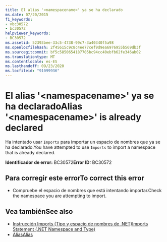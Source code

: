 ```yaml
---
title: El alias '<namespacename>' ya se ha declarado
ms.date: 07/20/2015
f1_keywords:
- vbc30572
- bc30572
helpviewer_keywords:
- BC30572
ms.assetid: 52393bee-33c5-4738-99c7-3a40340f5a98
ms.openlocfilehash: 2f45615c9c8c4ee77cef9d9ea6976955b569db3f
ms.sourcegitcommit: bf5c5850654187705bc94cc40ebfb62fe346ab02
ms.translationtype: MT
ms.contentlocale: es-ES
ms.lasthandoff: 09/23/2020
ms.locfileid: "91099936"
---
```

# <a name="alias-namespacename-is-already-declared"></a><span data-ttu-id="b65a7-102">El alias '\<namespacename>' ya se ha declarado</span><span class="sxs-lookup"><span data-stu-id="b65a7-102">Alias '\<namespacename>' is already declared</span></span>

<span data-ttu-id="b65a7-103">Ha intentado usar `Imports` para importar un espacio de nombres que ya se ha declarado.</span><span class="sxs-lookup"><span data-stu-id="b65a7-103">You have attempted to use `Imports` to import a namespace that is already declared.</span></span>  
  
 <span data-ttu-id="b65a7-104">**Identificador de error:** BC30572</span><span class="sxs-lookup"><span data-stu-id="b65a7-104">**Error ID:** BC30572</span></span>  
  
## <a name="to-correct-this-error"></a><span data-ttu-id="b65a7-105">Para corregir este error</span><span class="sxs-lookup"><span data-stu-id="b65a7-105">To correct this error</span></span>  
  
- <span data-ttu-id="b65a7-106">Compruebe el espacio de nombres que está intentando importar.</span><span class="sxs-lookup"><span data-stu-id="b65a7-106">Check the namespace you are attempting to import.</span></span>  
  
## <a name="see-also"></a><span data-ttu-id="b65a7-107">Vea también</span><span class="sxs-lookup"><span data-stu-id="b65a7-107">See also</span></span>

- [<span data-ttu-id="b65a7-108">Instrucción Imports (Tipo y espacio de nombres de .NET)</span><span class="sxs-lookup"><span data-stu-id="b65a7-108">Imports Statement (.NET Namespace and Type)</span></span>](../language-reference/statements/imports-statement-net-namespace-and-type.md)
- [<span data-ttu-id="b65a7-109">Alias</span><span class="sxs-lookup"><span data-stu-id="b65a7-109">Alias</span></span>](../language-reference/statements/alias-clause.md)
